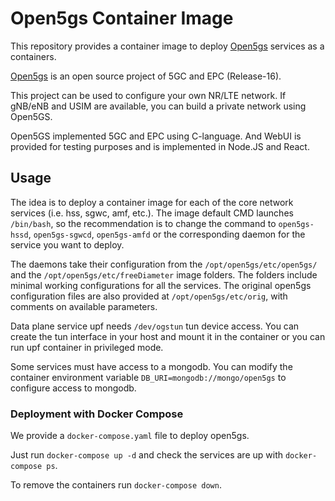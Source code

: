 # Open5gs Container Image

This repository provides a container image to deploy [Open5gs](https://open5gs.org/) services as a containers.

[Open5gs](https://open5gs.org/) is an open source project of 5GC and EPC (Release-16).

This project can be used to configure your own NR/LTE network. If gNB/eNB and USIM are available, you can build a private network using Open5GS.

Open5GS implemented 5GC and EPC using C-language. And WebUI is provided for testing purposes and is implemented in Node.JS and React.


## Usage

The idea is to deploy a container image for each of the core network services (i.e. hss, sgwc, amf, etc.). The image default CMD launches `/bin/bash`, so the recommendation is to change the command to `open5gs-hssd`, `open5gs-sgwcd`, `open5gs-amfd` or the corresponding daemon for the service you want to deploy. 

The daemons take their configuration from the `/opt/open5gs/etc/open5gs/` and the `/opt/open5gs/etc/freeDiameter` image folders.
The folders include minimal working configurations for all the services.
The original open5gs configuration files are also provided at `/opt/open5gs/etc/orig`, with comments on available parameters.

Data plane service upf needs `/dev/ogstun` tun device access. You can create the tun interface in your host and mount it in the container or you can run upf container in privileged mode.

Some services must have access to a mongodb. You can modify the container environment variable `DB_URI=mongodb://mongo/open5gs` to configure access to mongodb.

### Deployment with Docker Compose

We provide a `docker-compose.yaml` file to deploy open5gs.

Just run `docker-compose up -d` and check the services are up with `docker-compose ps`.

To remove the containers run `docker-compose down`.